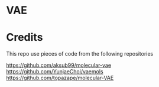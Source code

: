 # VAE


# Credits

This repo use pieces of code from the following repositories

https://github.com/aksub99/molecular-vae
https://github.com/YunjaeChoi/vaemols
https://github.com/topazape/molecular-VAE
